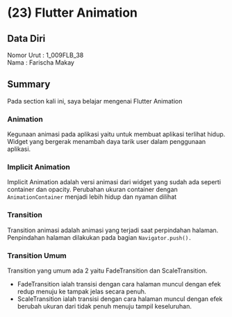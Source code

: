 # (23) Flutter Animation
## Data Diri
Nomor Urut : 1_009FLB_38 <br>
Nama : Farischa Makay

## Summary
Pada section kali ini, saya belajar mengenai Flutter Animation

### Animation
Kegunaan animasi pada aplikasi yaitu untuk membuat aplikasi terlihat hidup. Widget yang bergerak menambah daya tarik user dalam penggunaan aplikasi.
### Implicit Animation
Implicit Animation adalah versi animasi dari widget yang sudah ada seperti container dan opacity. Perubahan ukuran container dengan ```AnimationContainer``` menjadi lebih hidup dan nyaman dilihat
### Transition
Transition animasi adalah animasi yang terjadi saat perpindahan halaman. Penpindahan halaman dilakukan pada bagian ```Navigator.push().```
### Transition Umum
Transition yang umum ada 2 yaitu FadeTransition dan ScaleTransition.
- FadeTransition ialah transisi dengan cara halaman muncul dengan efek redup menuju ke tampak jelas secara penuh.
- ScaleTransition ialah transisi dengan cara halaman muncul dengan efek berubah ukuran dari tidak penuh menuju tampil keseluruhan.